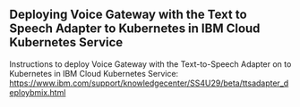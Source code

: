 ## Deploying Voice Gateway with the Text to Speech Adapter to Kubernetes in IBM Cloud Kubernetes Service

Instructions to deploy Voice Gateway with the Text-to-Speech Adapter on to Kubernetes in IBM Cloud Kubernetes Service: https://www.ibm.com/support/knowledgecenter/SS4U29/beta/ttsadapter_deploybmix.html
